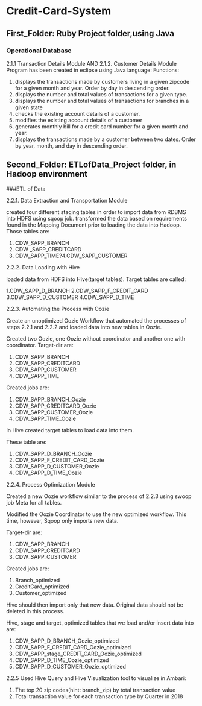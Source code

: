 # Credit-Card-System

## First_Folder: Ruby Project folder,using Java



### Operational Database 

2.1.1 Transaction Details Module AND 2.1.2. Customer Details Module 
Program has been created in eclipse using Java language:
Functions:
1. displays the transactions made by customers living in a given zipcode for a given month and year. Order by day in descending order.
2. displays the number and total values of transactions for a given type. 
3. displays the number and total values of transactions for branches in a given state 
4. checks the existing account details of a customer. 
5. modifies the existing account details of a customer 
6. generates monthly bill for a credit card number for a given month and year. 
7. displays the transactions made by a customer between two dates. Order by year, month, and day in descending order. 

## Second_Folder: ETLofData_Project folder, in Hadoop environment

###ETL of Data 


2.2.1. Data Extraction and Transportation Module 

created four different staging tables in order to import data from RDBMS into HDFS using sqoop job.
transformed the data based on requirements found in the Mapping Document prior to loading the data into Hadoop. 
Those tables are:

1. CDW_SAPP_BRANCH
2. CDW _SAPP_CREDITCARD 
3. CDW_SAPP_TIME?4.CDW_SAPP_CUSTOMER 


2.2.2. Data Loading with Hive 

loaded  data from HDFS into Hive(target tables).
Target tables are called:

1.CDW_SAPP_D_BRANCH
2.CDW_SAPP_F_CREDIT_CARD
3.CDW_SAPP_D_CUSTOMER
4.CDW_SAPP_D_TIME



2.2.3. Automating the Process with Oozie 

Create an unoptimized Oozie Workflow that automated the processes of steps 2.2.1 and 2.2.2 and loaded data into new tables in Oozie. 

Created  two Oozie, one Oozie without coordinator and another one with coordinator.
Target-dir are:

1. CDW_SAPP_BRANCH
2. CDW_SAPP_CREDITCARD
3. CDW_SAPP_CUSTOMER
4. CDW_SAPP_TIME

Created jobs are:

1. CDW_SAPP_BRANCH_Oozie
2. CDW_SAPP_CREDITCARD_Oozie
3. CDW_SAPP_CUSTOMER_Oozie
4. CDW_SAPP_TIME_Oozie

In Hive created target tables to load data into them.

These table are:

1. CDW_SAPP_D_BRANCH_Oozie
2. CDW_SAPP_F_CREDIT_CARD_Oozie
3. CDW_SAPP_D_CUSTOMER_Oozie
4. CDW_SAPP_D_TIME_Oozie


2.2.4. Process Optimization Module 


Created a new Oozie workflow similar to the process of 2.2.3 using swoop job Meta for all tables.

Modified the Oozie Coordinator to use the new optimized workflow.
This time, however, Sqoop only imports new data. 

Target-dir are:

1. CDW_SAPP_BRANCH
2. CDW_SAPP_CREDITCARD
3. CDW_SAPP_CUSTOMER

Created jobs are:

1. Branch_optimized
2. CreditCard_optimized
3. Customer_optimized

Hive should then import only that new data.
Original data should not be deleted in this process. 

Hive, stage and target, optimized tables that we load and/or insert data into are:

1. CDW_SAPP_D_BRANCH_Oozie_optimized
2. CDW_SAPP_F_CREDIT_CARD_Oozie_optimized
3. CDW_SAPP_stage_CREDIT_CARD_Oozie_optimized
4. CDW_SAPP_D_TIME_Oozie_optimized
5. CDW_SAPP_D_CUSTOMER_Oozie_optimized



2.2.5
Used Hive Query and Hive Visualization tool to visualize in Ambari:
1) The top 20 zip codes(hint: branch_zip) by total transaction value 
2) Total transaction value for each transaction type by Quarter in 2018 


